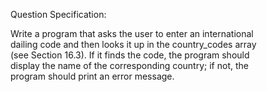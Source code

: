 Question Specification:  
  
Write a program that asks the user to enter an international  
dailing code and then looks it up in the country_codes array  
(see Section 16.3). If it finds the code, the program should  
display the name of the corresponding country; if not, the  
program should print an error message.
